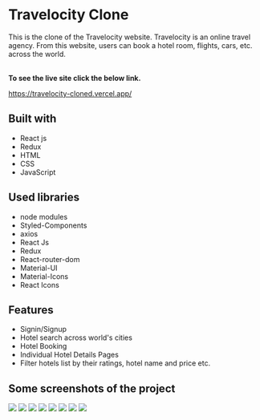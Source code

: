 # Travelocity Clone

This is the clone of the Travelocity website. Travelocity is an online travel agency. From this website, users can book a hotel room, flights, cars, etc. across the world.
<br/><br/>

**To see the live site click the below link.**

https://travelocity-cloned.vercel.app/

## Built with
<ul>
  <li>React js</li>
  <li>Redux</li>
  <li>HTML</li>
  <li>CSS</li>
  <li>JavaScript</li>
</ul>

## Used libraries
<ul>
  <li>node modules</li>
  <li>Styled-Components</li>
  <li>axios</li>
  <li>React Js</li>
  <li>Redux</li>
  <li>React-router-dom</li>
  <li>Material-UI</li>
  <li>Material-Icons</li>
  <li>React Icons</li>
</ul>

## Features
<ul>
  <li>Signin/Signup</li>
  <li>Hotel search across world's cities</li>
  <li>Hotel Booking</li>
  <li>Individual Hotel Details Pages</li>
  <li>Filter hotels list by their ratings, hotel name and price etc.</li>
</ul>

## Some screenshots of the project
<img src="https://i.ibb.co/ZYBmbmX/Screenshot-from-2022-06-30-10-24-04.png" />
<img src="https://i.ibb.co/cYj9ngp/Screenshot-from-2022-06-30-11-32-25.png" />
<img src="https://i.ibb.co/xfxs9t7/Screenshot-from-2022-06-30-11-36-59.png" />
<img src="https://i.ibb.co/w70WXfr/Screenshot-from-2022-06-30-11-39-01.png" />
<img src="https://i.ibb.co/QYw37RH/Screenshot-from-2022-06-30-11-35-03.png" />
<img src="https://i.ibb.co/f0NvsgP/Screenshot-from-2022-06-30-11-41-31.png" />
<img src="https://i.ibb.co/4MqBH22/Screenshot-from-2022-06-30-11-43-50.png" />
<img src="https://i.ibb.co/MMVbn9k/Screenshot-from-2022-06-30-11-18-39.png" />
